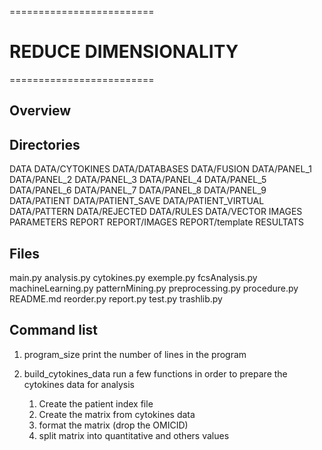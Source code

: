 =========================
# REDUCE DIMENSIONALITY #
=========================

## Overview

## Directories
DATA
DATA/CYTOKINES
DATA/DATABASES
DATA/FUSION
DATA/PANEL_1
DATA/PANEL_2
DATA/PANEL_3
DATA/PANEL_4
DATA/PANEL_5
DATA/PANEL_6
DATA/PANEL_7
DATA/PANEL_8
DATA/PANEL_9
DATA/PATIENT
DATA/PATIENT_SAVE
DATA/PATIENT_VIRTUAL
DATA/PATTERN
DATA/REJECTED
DATA/RULES
DATA/VECTOR
IMAGES
PARAMETERS
REPORT
REPORT/IMAGES
REPORT/template
RESULTATS

## Files
main.py
analysis.py
cytokines.py
exemple.py
fcsAnalysis.py
machineLearning.py
patternMining.py
preprocessing.py
procedure.py
README.md
reorder.py
report.py
test.py
trashlib.py



## Command list

1. program_size
   print the number of lines in the program

2. build_cytokines_data
   run a few functions in order to prepare the cytokines data for analysis  
   1. Create the patient index file
   2. Create the matrix from cytokines data
   3. format the matrix (drop the OMICID)
   4. split matrix into quantitative and others values 




